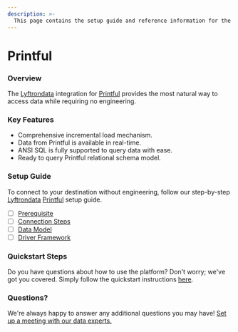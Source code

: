 ```yaml
---
description: >-
  This page contains the setup guide and reference information for the Printful source connector.
---
```


# Printful

### Overview

The [Lyftrondata](https://www.lyftrondata.com/) integration for [Printful](https://www.lyftrondata.com/integration/commerce-analytics/printful/) provides the most natural way to access data while requiring no engineering.

### Key Features

* Comprehensive incremental load mechanism.
* Data from Printful is available in real-time.&#x20;
* ANSI SQL is fully supported to query data with ease.
* Ready to query Printful relational schema model.

### Setup Guide

To connect to your destination without engineering, follow our step-by-step [Lyftrondata](https://www.lyftrondata.com/)  [Printful](https://www.lyftrondata.com/integration/commerce-analytics/printful/) setup guide.

* [ ] [Prerequisite](prerequisite.md)
* [ ] [Connection Steps](connection-steps.md)
* [ ] [Data Model](data-model/erd.md)
* [ ] [Driver Framework](driver-framework/)

### Quickstart Steps

Do you have questions about how to use the platform? Don't worry; we've got you covered. Simply follow the quickstart instructions [here](../README.md).

### Questions? <a href="#questions" id="questions"></a>

We're always happy to answer any additional questions you may have! [Set up a meeting with our data experts.](https://www.lyftrondata.com/book-a-meeting/)


